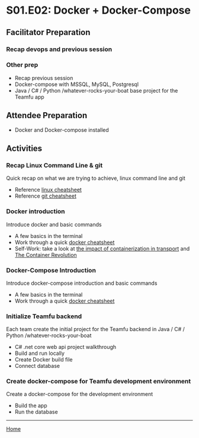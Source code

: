 # S01.E02: Docker + Docker-Compose

## Facilitator Preparation


### Recap devops and previous session
  
  
### Other prep
- Recap previous session
- Docker-compose with MSSQL, MySQL, Postgresql
- Java / C# / Python /whatever-rocks-your-boat base project for the Teamfu app

## Attendee Preparation

- Docker and Docker-compose installed

## Activities

### Recap Linux Command Line & git 

Quick recap on what we are trying to achieve, linux command line and git

* Reference [linux cheatsheet](s01e01-linux.md)
* Reference [git cheatsheet](s01e01-git.md)

### Docker introduction
Introduce docker and basic commands

* A few basics in the terminal
* Work through a quick [docker cheatsheet](s01e02-docker.md)
* Self-Work: take a look at [the impact of containerization in transport](https://en.wikipedia.org/wiki/Containerization) and [The Container Revolution](https://worldoceanreview.com/en/wor-1/transport/global-shipping/the-container-revolution/#:~:text=Container%20shipping%20was%20first%20introduced,the%20high%20initial%20fixed%20costs.)

### Docker-Compose Introduction
Introduce docker-compose introduction and basic commands

* A few basics in the terminal
* Work through a quick [docker cheatsheet](s01e02-docker.md)

### Initialize Teamfu backend
Each team create the initial project for the Teamfu backend in Java / C# / Python /whatever-rocks-your-boat

* C# .net core web api project walkthrough
* Build and run locally
* Create Docker build file
* Connect database

### Create docker-compose for Teamfu development environment 
Create a docker-compose for the development environment

* Build the app
* Run the database

---
[Home](../README.md)
